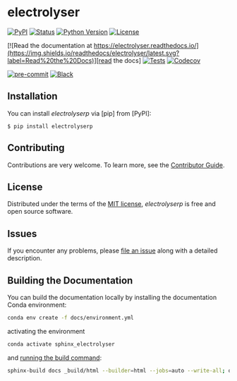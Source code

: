 # electrolyser

[![PyPI](https://img.shields.io/pypi/v/electrolyser.svg)][pypi status]
[![Status](https://img.shields.io/pypi/status/electrolyser.svg)][pypi status]
[![Python Version](https://img.shields.io/pypi/pyversions/electrolyser)][pypi status]
[![License](https://img.shields.io/pypi/l/electrolyser)][license]

[![Read the documentation at https://electrolyser.readthedocs.io/](https://img.shields.io/readthedocs/electrolyser/latest.svg?label=Read%20the%20Docs)][read the docs]
[![Tests](https://github.com/yannis.rosset@grenoble-inp.fr/electrolyser/actions/workflows/python-test.yml/badge.svg)][tests]
[![Codecov](https://codecov.io/gh/yannis.rosset@grenoble-inp.fr/electrolyser/branch/main/graph/badge.svg)][codecov]

[![pre-commit](https://img.shields.io/badge/pre--commit-enabled-brightgreen?logo=pre-commit&logoColor=white)][pre-commit]
[![Black](https://img.shields.io/badge/code%20style-black-000000.svg)][black]

[pypi status]: https://pypi.org/project/electrolyser/
[read the docs]: https://electrolyser.readthedocs.io/
[tests]: https://github.com/yannis.rosset@grenoble-inp.fr/electrolyser/actions?workflow=Tests
[codecov]: https://app.codecov.io/gh/yannis.rosset@grenoble-inp.fr/electrolyser
[pre-commit]: https://github.com/pre-commit/pre-commit
[black]: https://github.com/psf/black

## Installation

You can install _electrolyserp_ via [pip] from [PyPI]:

```console
$ pip install electrolyserp
```

## Contributing

Contributions are very welcome.
To learn more, see the [Contributor Guide][Contributor Guide].

## License

Distributed under the terms of the [MIT license][License],
_electrolyserp_ is free and open source software.

## Issues

If you encounter any problems,
please [file an issue][Issue Tracker] along with a detailed description.


<!-- github-only -->

[command-line reference]: https://electrolyser.readthedocs.io/en/latest/usage.html
[License]: https://github.com/yannis.rosset@grenoble-inp.fr/electrolyser/blob/main/LICENSE
[Contributor Guide]: https://github.com/yannis.rosset@grenoble-inp.fr/electrolyser/blob/main/CONTRIBUTING.md
[Issue Tracker]: https://github.com/yannis.rosset@grenoble-inp.fr/electrolyser/issues


## Building the Documentation

You can build the documentation locally by installing the documentation Conda environment:

```bash
conda env create -f docs/environment.yml
```

activating the environment

```bash
conda activate sphinx_electrolyser
```

and [running the build command](https://www.sphinx-doc.org/en/master/man/sphinx-build.html#sphinx-build):

```bash
sphinx-build docs _build/html --builder=html --jobs=auto --write-all; open _build/html/index.html
```